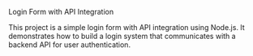 Login Form with API Integration

This project is a simple login form with API integration using Node.js. It demonstrates how to build a login system that communicates with a backend API for user authentication.
